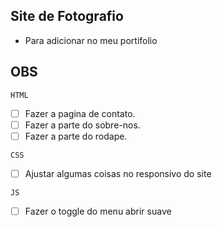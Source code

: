 ## Site de Fotografio

- Para adicionar no meu portifolio

## OBS

`HTML`

- [ ] Fazer a pagina de contato.
- [ ] Fazer a parte do sobre-nos.
- [ ] Fazer a parte do rodape.

`CSS`

- [ ] Ajustar algumas coisas no responsivo do site

`JS`

- [ ] Fazer o toggle do menu abrir suave
